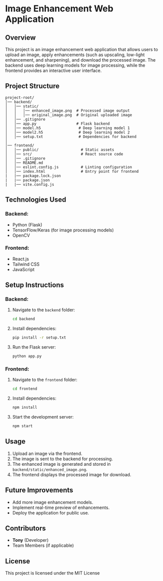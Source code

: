 # Image Enhancement Web Application

## Overview

This project is an image enhancement web application that allows users to upload an image, apply enhancements (such as upscaling, low-light enhancement, and sharpening), and download the processed image. The backend uses deep learning models for image processing, while the frontend provides an interactive user interface.

## Project Structure

```
project-root/
│── backend/
│   │── static/
│   │   │── enhanced_image.png  # Processed image output
│   │   │── original_image.png  # Original uploaded image
│   │── .gitignore
│   │── app.py                  # Flask backend
│   │── model.h5                 # Deep learning model 1
│   │── model2.h5                # Deep learning model 2
│   │── setup.txt                # Dependencies for backend
│
│── frontend/
│   │── public/                   # Static assets
│   │── src/                      # React source code
│   │── .gitignore
│   │── README.md
│   │── eslint.config.js          # Linting configuration
│   │── index.html                # Entry point for frontend
|   |── package.lock.json
|   |── package.json
|   |── vite.config.js
```

## Technologies Used

### Backend:

- Python (Flask)
- TensorFlow/Keras (for image processing models)
- OpenCV

### Frontend:

- React.js
- Tailwind CSS
- JavaScript

## Setup Instructions

### Backend:

1. Navigate to the `backend` folder:
   ```sh
   cd backend
   ```
2. Install dependencies:
   ```sh
   pip install -r setup.txt
   ```
3. Run the Flask server:
   ```sh
   python app.py
   ```

### Frontend:

1. Navigate to the `frontend` folder:
   ```sh
   cd frontend
   ```
2. Install dependencies:
   ```sh
   npm install
   ```
3. Start the development server:
   ```sh
   npm start
   ```

## Usage

1. Upload an image via the frontend.
2. The image is sent to the backend for processing.
3. The enhanced image is generated and stored in `backend/static/enhanced_image.png`.
4. The frontend displays the processed image for download.

## Future Improvements

- Add more image enhancement models.
- Implement real-time preview of enhancements.
- Deploy the application for public use.

## Contributors

- **Tony** (Developer)
- Team Members (if applicable)

## License

This project is licensed under the MIT License
